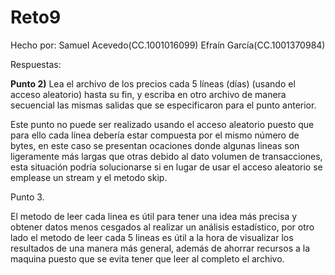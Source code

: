 # Reto9
Hecho por: Samuel Acevedo(CC.1001016099) Efraín García(CC.1001370984)

Respuestas:

**Punto 2)** Lea el archivo de los precios cada 5 líneas (días) (usando el acceso aleatorio) hasta su fin, y escriba en otro archivo de manera secuencial las mismas salidas que se especificaron para el punto anterior.

Este punto no puede ser realizado usando el acceso aleatorio puesto que para ello cada línea debería estar compuesta por el mismo número de bytes, en este caso se presentan ocaciones donde algunas lineas son ligeramente más largas que otras debido al dato volumen de transacciones, esta situación podría solucionarse si en lugar de usar el acceso aleatorio se emplease un stream y el metodo skip.

Punto 3.

El metodo de leer cada linea es útil para tener una idea más precisa y obtener datos menos cesgados al realizar un análisis estadístico, por otro lado el metodo de leer cada 5 lineas es útil a la hora de visualizar los resultados de una manera más general, además de ahorrar recursos a la maquina puesto que se evita tener que leer al completo el archivo.
